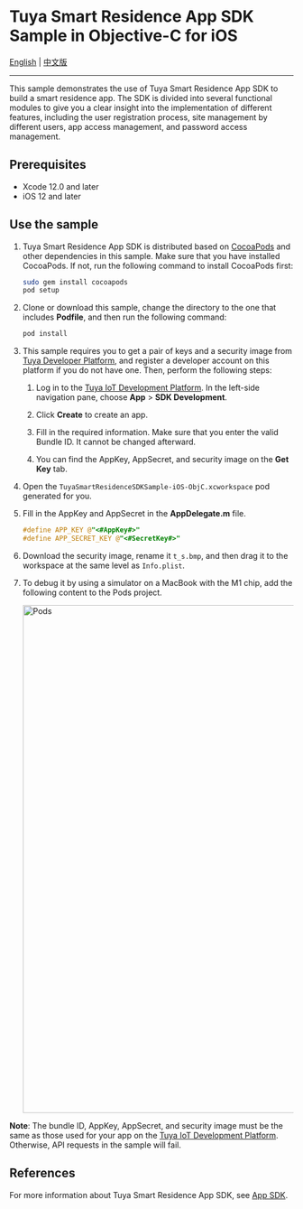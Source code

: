 # Tuya Smart Residence App SDK Sample in Objective-C for iOS

 [English](README.md) | [中文版](README-zh.md)

---

This sample demonstrates the use of Tuya Smart Residence App SDK to build a smart residence app. The SDK is divided into several functional modules to give you a clear insight into the implementation of different features, including the user registration process, site management by different users, app access management, and password access management.


## Prerequisites

- Xcode 12.0 and later
- iOS 12 and later

## Use the sample

1. Tuya Smart Residence App SDK is distributed based on [CocoaPods](http://cocoapods.org/) and other dependencies in this sample. Make sure that you have installed CocoaPods. If not, run the following command to install CocoaPods first:

    ```bash
    sudo gem install cocoapods
    pod setup
    ```

2. Clone or download this sample, change the directory to the one that includes **Podfile**, and then run the following command:

    ```bash
    pod install
    ```

3. This sample requires you to get a pair of keys and a security image from [Tuya Developer Platform](https://developer.tuya.com/), and register a developer account on this platform if you do not have one. Then, perform the following steps:

   1. Log in to the [Tuya IoT Development Platform](https://iot.tuya.com/). In the left-side navigation pane, choose **App** > **SDK Development**.

   2. Click **Create** to create an app.

   3. Fill in the required information. Make sure that you enter the valid Bundle ID. It cannot be changed afterward.

   4. You can find the AppKey, AppSecret, and security image on the **Get Key** tab.

4. Open the `TuyaSmartResidenceSDKSample-iOS-ObjC.xcworkspace` pod generated for you.

5. Fill in the AppKey and AppSecret in the **AppDelegate.m** file.

    ```objective-c
    #define APP_KEY @"<#AppKey#>"
    #define APP_SECRET_KEY @"<#SecretKey#>"
    ```

6. Download the security image, rename it `t_s.bmp`, and then drag it to the workspace at the same level as `Info.plist`.

7. To debug it by using a simulator on a MacBook with the M1 chip, add the following content to the Pods project.

    <img alt="Pods" src="https://airtake-public-data-1254153901.cos.ap-shanghai.myqcloud.com/content-platform/hestia/1638348535b9dac74712e.png" width="900">

**Note**: The bundle ID, AppKey, AppSecret, and security image must be the same as those used for your app on the [Tuya IoT Development Platform](https://iot.tuya.com). Otherwise, API requests in the sample will fail.

## References
For more information about Tuya Smart Residence App SDK, see [App SDK](https://developer.tuya.com/en/docs/app-development/saas-smart-residence-ios?id=Kb3npxylwo4dm).
